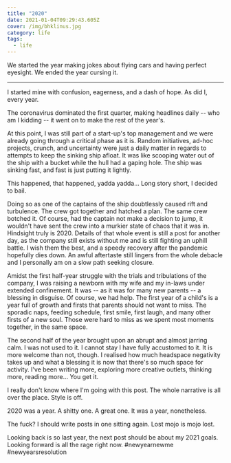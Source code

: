 ```yaml
---
title: "2020"
date: 2021-01-04T09:29:43.605Z
cover: /img/bhklinus.jpg
category: life
tags:
  - life
---
```

We started the year making jokes about flying cars and having perfect eyesight. We ended the year cursing it.

- - -

I started mine with confusion, eagerness, and a dash of hope. As did I, every year.

The coronavirus dominated the first quarter, making headlines daily -- who am I kidding -- it went on to make the rest of the year's.

At this point, I was still part of a start-up's top management and we were already going through a critical phase as it is. Random initiatives, ad-hoc projects, crunch, and uncertainty were just a daily matter in regards to attempts to keep the sinking ship afloat. It was like scooping water out of the ship with a bucket while the hull had a gaping hole. The ship was sinking fast, and fast is just putting it lightly.

This happened, that happened, yadda yadda... Long story short, I decided to bail.

Doing so as one of the captains of the ship doubtlessly caused rift and turbulence. The crew got together and hatched a plan. The same crew botched it. Of course, had the captain not make a decision to jump, it wouldn't have sent the crew into a murkier state of chaos that it was in. Hindsight truly is 2020. Details of that whole event is still a post for another day, as the company still exists without me and is still fighting an uphill battle. I wish them the best, and a speedy recovery after the pandemic hopefully dies down. An awful aftertaste still lingers from the whole debacle and I personally am on a slow path seeking closure.

Amidst the first half-year struggle with the trials and tribulations of the company, I was raising a newborn with my wife and my in-laws under extended confinement. It was -- as it was for many new parents -- a blessing in disguise. Of course, we had help. The first year of a child's is a year full of growth and firsts that parents should not want to miss. The sporadic naps, feeding schedule, first smile, first laugh, and many other firsts of a new soul. Those were hard to miss as we spent most moments together, in the same space.

The second half of the year brought upon an abrupt and almost jarring calm. I was not used to it. I cannot stay I have fully accustomed to it. It is more welcome than not, though. I realised how much headspace negativity takes up and what a blessing it is now that there's so much space for activity. I've been writing more, exploring more creative outlets, thinking more, reading more... You get it.

I really don't know where I'm going with this post. The whole narrative is all over the place. Style is off. 

2020 was a year. A shitty one. A great one. It was a year, nonetheless.

The fuck? I should write posts in one sitting again. Lost mojo is mojo lost.

Looking back is so last year, the next post should be about my 2021 goals. Looking forward is all the rage right now. #newyearnewme #newyearsresolution